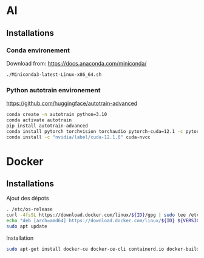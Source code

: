 # AI

## Installations
### Conda environement
Download from: https://docs.anaconda.com/miniconda/
```bash
./Miniconda3-latest-Linux-x86_64.sh
```
### Python autotrain environement
https://github.com/huggingface/autotrain-advanced
```bash
conda create -n autotrain python=3.10
conda activate autotrain
pip install autotrain-advanced
conda install pytorch torchvision torchaudio pytorch-cuda=12.1 -c pytorch -c nvidia
conda install -c "nvidia/label/cuda-12.1.0" cuda-nvcc
```

# Docker

## Installations
Ajout des dépots
```bash
. /etc/os-release
curl -4fsSL https://download.docker.com/linux/${ID}/gpg | sudo tee /etc/apt/trusted.gpg.d/docker.asc
echo "deb [arch=amd64] https://download.docker.com/linux/${ID} ${VERSION_CODENAME} stable" | sudo tee /etc/apt/sources.list.d/docker.list
sudo apt update
```
Installation
```bash
sudo apt-get install docker-ce docker-ce-cli containerd.io docker-buildx-plugin docker-compose docker-compose-plugin
```
